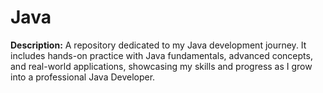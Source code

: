 # Java
**Description:**   A repository dedicated to my Java development journey. It includes hands-on practice with Java fundamentals, advanced concepts, and real-world applications, showcasing my skills and progress as I grow into a professional Java Developer.
